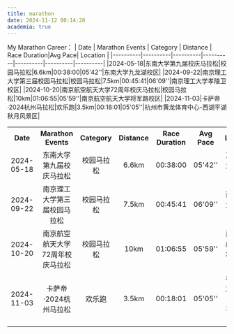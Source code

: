 ```yaml
---
title: marathon
date: 2024-11-12 00:14:28
academia: true
---
```

My Marathon Career：
| Date | Marathon Events | Category | Distance | Race Duration|Avg Pace| Location |
|----------|----------|----------|----------|----------|----------|----------|
|2024-05-18|东南大学第九届校庆马拉松|校园马拉松|6.6km|00:38:00|05'42''|东南大学九龙湖校区|
|2024-09-22|南京理工大学第三届校园马拉松|校园马拉松|7.5km|00:45:41|06'09''|南京理工大学孝陵卫校区|
|2024-10-20|南京航空航天大学72周年校庆马拉松|校园马拉松|10km|01:06:55|05'59''|南京航空航天大学将军路校区|
|2024-11-03|卡萨帝·2024杭州马拉松|欢乐跑|3.5km|00:18:01|05'05''|杭州市黄龙体育中心-西湖平湖秋月风景区|

<table>
  <tr>
    <th style="text-align:center; width:150px;">Date</th>
    <th style="text-align:center; width:450px;">Marathon Events</th>
    <th style="text-align:center; width:150px;">Category</th>
    <th style="text-align:center; width:100px;">Distance</th>
    <th style="text-align:center; width:260px;">Race Duration</th>
    <th style="text-align:center; width:100px;">Avg Pace</th>
    <th style="text-align:center; width:600px;">Location</th>
  </tr>
  <tr>
    <td style="text-align:center;">2024-05-18</td>
    <td style="text-align:center;">东南大学第九届校庆马拉松</td>
    <td style="text-align:center;">校园马拉松</td>
    <td style="text-align:center;">6.6km</td>
    <td style="text-align:center;">00:38:00</td>
    <td style="text-align:center;">05'42''</td>
    <td style="text-align:center;">东南大学九龙湖校区</td>
  </tr>
  <tr>
    <td style="text-align:center;">2024-09-22</td>
    <td style="text-align:center;">南京理工大学第三届校园马拉松</td>
    <td style="text-align:center;">校园马拉松</td>
    <td style="text-align:center;">7.5km</td>
    <td style="text-align:center;">00:45:41</td>
    <td style="text-align:center;">06'09''</td>
    <td style="text-align:center;">南京理工大学孝陵卫校区</td>
  </tr>
  <tr>
    <td style="text-align:center;">2024-10-20</td>
    <td style="text-align:center;">南京航空航天大学72周年校庆马拉松</td>
    <td style="text-align:center;">校园马拉松</td>
    <td style="text-align:center;">10km</td>
    <td style="text-align:center;">01:06:55</td>
    <td style="text-align:center;">05'59''</td>
    <td style="text-align:center;">南京航空航天大学将军路校区</td>
  </tr>
  <tr>
    <td style="text-align:center;">2024-11-03</td>
    <td style="text-align:center;">卡萨帝·2024杭州马拉松</td>
    <td style="text-align:center;">欢乐跑</td>
    <td style="text-align:center;">3.5km</td>
    <td style="text-align:center;">00:18:01</td>
    <td style="text-align:center;">05'05''</td>
    <td style="text-align:center;">杭州市黄龙体育中心-西湖平湖秋月风景区</td>
  </tr>
</table>
